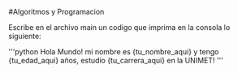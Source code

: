 #Algoritmos y Programacion

Escribe en el archivo main un codigo que imprima en la consola lo siguiente:

'''python
Hola Mundo! mi nombre es {tu_nombre_aqui} y tengo {tu_edad_aqui} años, estudio {tu_carrera_aqui} en la UNIMET!
'''